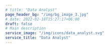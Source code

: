 ```yaml
---
# title: "Data Analyst"
page_header_bg: "/img/bg_image_3.jpg"
# date: 2022-02-18T15:27:17+06:00
draft: false
# Main description
service_image: "/img/icons/data_analyst.svg"
service_title: "Data Analyst"
---
```


